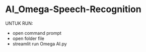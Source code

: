 # AI_Omega-Speech-Recognition
UNTUK RUN:
- open command prompt
- open folder file
- streamlit run Omega AI.py
